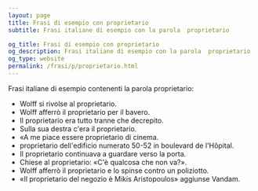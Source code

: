 ```yaml
---
layout: page
title: Frasi di esempio con proprietario 
subtitle: Frasi italiane di esempio con la parola  proprietario

og_title: Frasi di esempio con proprietario 
og_description: Frasi italiane di esempio con la parola  proprietario
og_type: website
permalink: /frasi/p/proprietario.html
---
```


Frasi italiane di esempio contenenti la parola proprietario:


- Wolff si rivolse al proprietario.
- Wolff afferrò il proprietario per il bavero.
- Il proprietario era tutto tranne che decrepito.
- Sulla sua destra c'era il proprietario.
- «A me piace essere proprietario di cinema.
- proprietario dell'edificio numerato 50-52 in boulevard de l'Hôpital.
- Il proprietario continuava a guardare verso la porta.
- Chiese al proprietario: «C'è qualcosa che non va?».
- Wolff afferrò il proprietario e lo spinse contro un poliziotto.
- «Il proprietario del negozio è Mikis Aristopoulos» aggiunse Vandam.
